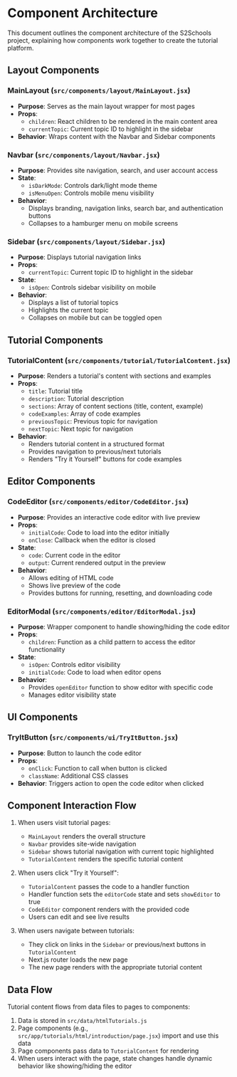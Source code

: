 # Component Architecture

This document outlines the component architecture of the S2Schools project, explaining how components work together to create the tutorial platform.

## Layout Components

### MainLayout (`src/components/layout/MainLayout.jsx`)

- **Purpose**: Serves as the main layout wrapper for most pages
- **Props**:
  - `children`: React children to be rendered in the main content area
  - `currentTopic`: Current topic ID to highlight in the sidebar
- **Behavior**: Wraps content with the Navbar and Sidebar components

### Navbar (`src/components/layout/Navbar.jsx`)

- **Purpose**: Provides site navigation, search, and user account access
- **State**:
  - `isDarkMode`: Controls dark/light mode theme
  - `isMenuOpen`: Controls mobile menu visibility
- **Behavior**:
  - Displays branding, navigation links, search bar, and authentication buttons
  - Collapses to a hamburger menu on mobile screens

### Sidebar (`src/components/layout/Sidebar.jsx`)

- **Purpose**: Displays tutorial navigation links
- **Props**:
  - `currentTopic`: Current topic ID to highlight in the sidebar
- **State**:
  - `isOpen`: Controls sidebar visibility on mobile
- **Behavior**:
  - Displays a list of tutorial topics
  - Highlights the current topic
  - Collapses on mobile but can be toggled open

## Tutorial Components

### TutorialContent (`src/components/tutorial/TutorialContent.jsx`)

- **Purpose**: Renders a tutorial's content with sections and examples
- **Props**:
  - `title`: Tutorial title
  - `description`: Tutorial description
  - `sections`: Array of content sections (title, content, example)
  - `codeExamples`: Array of code examples
  - `previousTopic`: Previous topic for navigation
  - `nextTopic`: Next topic for navigation
- **Behavior**:
  - Renders tutorial content in a structured format
  - Provides navigation to previous/next tutorials
  - Renders "Try it Yourself" buttons for code examples

## Editor Components

### CodeEditor (`src/components/editor/CodeEditor.jsx`)

- **Purpose**: Provides an interactive code editor with live preview
- **Props**:
  - `initialCode`: Code to load into the editor initially
  - `onClose`: Callback when the editor is closed
- **State**:
  - `code`: Current code in the editor
  - `output`: Current rendered output in the preview
- **Behavior**:
  - Allows editing of HTML code
  - Shows live preview of the code
  - Provides buttons for running, resetting, and downloading code

### EditorModal (`src/components/editor/EditorModal.jsx`)

- **Purpose**: Wrapper component to handle showing/hiding the code editor
- **Props**:
  - `children`: Function as a child pattern to access the editor functionality
- **State**:
  - `isOpen`: Controls editor visibility
  - `initialCode`: Code to load when editor opens
- **Behavior**:
  - Provides `openEditor` function to show editor with specific code
  - Manages editor visibility state

## UI Components

### TryItButton (`src/components/ui/TryItButton.jsx`)

- **Purpose**: Button to launch the code editor
- **Props**:
  - `onClick`: Function to call when button is clicked
  - `className`: Additional CSS classes
- **Behavior**: Triggers action to open the code editor when clicked

## Component Interaction Flow

1. When users visit tutorial pages:
   - `MainLayout` renders the overall structure
   - `Navbar` provides site-wide navigation
   - `Sidebar` shows tutorial navigation with current topic highlighted
   - `TutorialContent` renders the specific tutorial content

2. When users click "Try it Yourself":
   - `TutorialContent` passes the code to a handler function
   - Handler function sets the `editorCode` state and sets `showEditor` to true
   - `CodeEditor` component renders with the provided code
   - Users can edit and see live results

3. When users navigate between tutorials:
   - They click on links in the `Sidebar` or previous/next buttons in `TutorialContent`
   - Next.js router loads the new page
   - The new page renders with the appropriate tutorial content

## Data Flow

Tutorial content flows from data files to pages to components:

1. Data is stored in `src/data/htmlTutorials.js`
2. Page components (e.g., `src/app/tutorials/html/introduction/page.jsx`) import and use this data
3. Page components pass data to `TutorialContent` for rendering
4. When users interact with the page, state changes handle dynamic behavior like showing/hiding the editor 